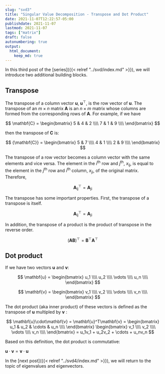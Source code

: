 ```yaml
---
slug: "svd3"
title: "Singular Value Decomposition - Transpose and Dot Product"
date: 2021-11-07T12:22:57-05:00 
publishdate: 2021-11-07
lastmod: 2021-11-07
tags: ["matrix"]
draft: false
autonumbering: true
output:
  html_document:
    keep_md: true
---
```




In this third post of the [series]({{< relref "../svd/index.md" >}}),
we will introduce two additional building blocks.

## Transpose

The transpose of a column vector $\mathbf{u}$, $\mathbf{u}^\top$, 
is the row vector of $\mathbf{u}$. 
The transpose of an $m \times n$ matrix $\mathbf{A}$ is an $n \times m$ matrix 
whose columns are formed from the corresponding rows of $\mathbf{A}$. 
For example, if we have 

$$
\mathbf{C} = 
\begin{bmatrix}
  5 & 4 & 2 \\\\
  7 & 1 & 9 \\\\
\end{bmatrix}
$$ 

then the transpose of $\mathbf{C}$ is:

$$
{\mathbf{C}} = 
\begin{bmatrix}
  5 & 7 \\\\
  4 & 1 \\\\
  2 & 9 \\\\
\end{bmatrix}
$$ 

The transpose of a row vector becomes a column vector with the same elements 
and vice versa. 
The element in the $i^\text{th}$ row and $j^\text{th}$, $x_\text{ij}$, is equal
to the element in the $j^\text{th}$ row and $i^\text{th}$ column, $x_\text{ji}$, 
of the original matrix. Therefore, 

$$
\mathbf{A}^\top_\text{ij} = \mathbf{A}_\text{ji}
$$ 

The transpose has some important properties. 
First, the transpose of a transpose is itself.

$$
\mathbf{A}^\top_\text{ij} = \mathbf{A}_\text{ji}
$$ 

In addition, the transpose of a product is the product of transpose in the reverse order.

$$
(\mathbf{A}\mathbf{B})^\top = \mathbf{B}^\top\mathbf{A}^\top
$$

## Dot product

If we have two vectors $\mathbf{u}$ and $\mathbf{v}$:

$$
\mathbf{u} = 
\begin{bmatrix}
  u_1 \\\\
  u_2 \\\\
  \vdots \\\\
  u_n \\\\
\end{bmatrix}
$$ 

$$ 
\mathbf{v} = 
\begin{bmatrix}
  v_1 \\\\
  v_2 \\\\
  \vdots \\\\
  v_n \\\\
\end{bmatrix}
$$ 

The dot product (aka inner product) of these vectors is defined as the transpose 
of $\mathbf{u}$ multipled by $\mathbf{v}$ :

$$
\mathbf{u}\cdot\mathbf{v} = \mathbf{u}^T\mathbf{v} = 
\begin{bmatrix}
  u_1 & u_2 & \cdots & u_n \\\\
\end{bmatrix}
\begin{bmatrix}
  v_1 \\\\
  v_2 \\\\
  \vdots \\\\
  v_n \\\\
\end{bmatrix} = 
u_1v_1 + u_2v_2 + \cdots + u_nv_n
$$ 

Based on this definition, the dot product is commutative: 

$\mathbf{u}\cdot\mathbf{v} = \mathbf{v}\cdot\mathbf{u}$

In the [next post]({{< relref "../svd4/index.md" >}}),
we will return to the topic of eigenvalues and eigenvectors.

